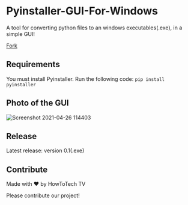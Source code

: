 # Pyinstaller-GUI-For-Windows

A tool for converting python files to an windows executables(.exe), in a simple GUI!
<!-- Place this tag where you want the button to render. -->
<a class="github-button" href="https://github.com/HowToTech-TV/Pyinstaller-GUI-For-Windows/fork" data-color-scheme="no-preference: dark_dimmed; light: light; dark: dark;" data-show-count="true" aria-label="Fork HowToTech-TV/Pyinstaller-GUI-For-Windows on GitHub">Fork</a>
## Requirements

You must install Pyinstaller.
Run the following code:
```pip install pyinstaller```
## Photo of the GUI
![Screenshot 2021-04-26 114403](https://user-images.githubusercontent.com/81604130/116026177-bbb49500-a684-11eb-99ec-abfe59ff40f4.png)



## Release
Latest release: version 0.1(.exe)

## Contribute
Made with ❤ by HowToTech TV

Please contribute our project!
